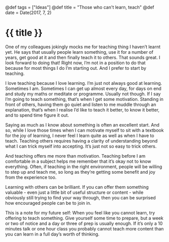 @def tags = ["Ideas"]
@def title = "Those who can't learn, teach"
@def date = Date(2017, 7, 2)

# {{ title }}

One of my colleagues jokingly mocks me for teaching thing I haven’t learnt yet. He says that usually people learn something, use it for a number of years, get good at it and then finally teach it to others. That sounds great. I look forward to doing that! Right now, I’m not in a position to do that because for most things I do I’m starting out. And I prefer to start by teaching.

I love teaching because I love learning. I’m just not always good at learning. Sometimes I am. Sometimes I can get up almost every day, for days on end and study my maths or meditate or programme. Usually not though. If I say I’m going to teach something, that’s when I get some motivation. Standing in front of others, having them go quiet and listen to me muddle through an explanation, that’s when I realise I’d like to teach it better, to know it better, and to spend time figure it out.

Saying as much as I know about something is often an excellent start. And so, while I love those times when I can motivate myself to sit with a textbook for the joy of learning, I never feel I learn quite as well as when I have to teach. Teaching others requires having a clarity of understanding beyond what I can trick myself into accepting. It’s just not so easy to trick others.

And teaching offers me more than motivation. Teaching before I am comfortable in a subject helps me remember that it’s okay not to know everything. Often, if teaching in the right environment, people will be willing to step up and teach me, so long as they’re getting some benefit and joy from the experience too.

Learning with others can be brilliant.  If you can offer them something valuable - even just a little bit of useful structure or content - while obviously still trying to find your way through, then you can be surprised how encouraged people can be to join in.

This is a note for my future self: When you feel like you cannot learn, try offering to teach something. Give yourself some time to prepare, but a week or two of notice and a day or three of prep is usually enough. If it’s only a 10 minutes talk or one hour class you probably cannot teach more content than you can learn in a full day’s worth of thinking.
